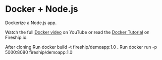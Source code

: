 # Docker + Node.js

Dockerize a Node.js app. 

Watch the full [Docker video](https://youtu.be/gAkwW2tuIqE) on YouTube or read the [Docker Tutorial](https://fireship.io/lessons/docker-basics-tutorial-nodejs/) on Fireship.io. 

After cloning
Run docker build -t fireship/demoapp:1.0 .
Run docker run -p 5000:8080 fireship/demoapp:1.0